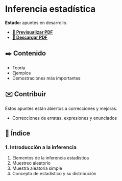 # Inferencia estadística

**Estado:** apuntes en desarrollo.

-   [**🔎 Previsualizar PDF**](https://github.com/DanielSevillano/matematicas-latex/blob/main/Inferencia%20estadística/Inferencia%20estadística.pdf)
-   [**📁 Descargar PDF**](https://raw.githubusercontent.com/DanielSevillano/matematicas-latex/main/Inferencia%20estadística/Inferencia%20estadística.pdf)

## ✒️ Contenido

-   Teoría
-   Ejemplos
-   Demostraciones más importantes

## ✉️ Contribuir

Estos apuntes están abiertos a correcciones y mejoras.

-   Correcciones de erratas, expresiones y enunciados

## 📖 Índice

### 1. Introducción a la inferencia

1. Elementos de la inferencia estadística
2. Muestreo aleatorio
3. Muestra aleatoria simple
4. Concepto de estadístico y su distribución